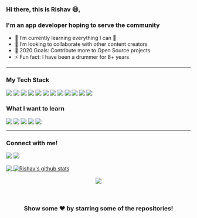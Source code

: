 ### Hi there, this is Rishav 😄,

### I'm an app developer hoping to serve the community

- 🌱 I’m currently learning everything I can 🤣
- 👯 I’m looking to collaborate with other content creators
- 🥅 2020 Goals: Contribute more to Open Source projects
- ⚡ Fun fact: I have been a drummer for 8+ years

---

### My Tech Stack

<img src="https://img.icons8.com/color/48/000000/flutter.png"/> <img src="https://img.icons8.com/color/48/000000/dart.png"/> <img src="https://img.icons8.com/color/48/000000/kotlin.png"/> <img src="https://img.icons8.com/dusk/64/000000/java-coffee-cup-logo.png"/> <img src="https://img.icons8.com/dusk/64/000000/html-5.png"/> <img src="https://img.icons8.com/color/48/000000/css3.png"/> <img src="https://img.icons8.com/wired/48/000000/react.png"/> <img src="https://img.icons8.com/color/48/000000/javascript.png"/> <img src="https://img.icons8.com/color/48/000000/python.png"/> <img src="https://img.icons8.com/color/48/000000/firebase.png"/> <img src="https://img.icons8.com/color/48/000000/mongodb.png"/> <img src="https://img.icons8.com/color/48/000000/postgreesql.png"/> 

### What I want to learn

<img src="https://img.icons8.com/windows/32/000000/figma.png"/> <img src="https://img.icons8.com/color/48/000000/typescript.png"/> <img src="https://img.icons8.com/color/48/000000/tensorflow.png"/> <img src="https://img.icons8.com/nolan/64/adobe-photoshop.png"/> <img src="https://img.icons8.com/fluent/48/000000/blockchain-new-logo.png"/>

---

### Connect with me!

[<img src="https://img.shields.io/badge/linkedin-%230077B5.svg?&style=for-the-badge&logo=linkedin&logoColor=white" />](https://www.linkedin.com/in/rishav-naskar-9621101a6/) [<img src = "https://img.shields.io/badge/instagram-%23E4405F.svg?&style=for-the-badge&logo=instagram&logoColor=white">](https://www.instagram.com/the_born_drummer/)

<a href="https://github.com/rishavnaskar">
  <img align="center" src="https://github-readme-stats.vercel.app/api/top-langs/?username=rishavnaskar&theme=light&hide_langs_below=1" />
</a>
<a href="https://github.com/rishavnaskar">
 <img align="center" src="https://github-readme-stats.vercel.app/api?username=rishavnaskar&show_icons=true&theme=light&line_height=27" alt="Rishav's github stats"/>
</a>

<br>
<br>
<div align="center">
  <img src="https://media.giphy.com/media/u2pmTWUi0MXjyrMaVj/giphy.gif"> 
</div>

<br>
<br>
<div align="center">

### Show some ❤️ by starring some of the repositories!

</div>
